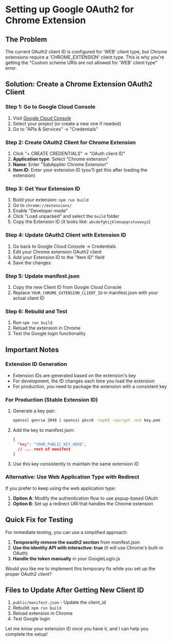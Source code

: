 # Setting up Google OAuth2 for Chrome Extension

## The Problem
The current OAuth2 client ID is configured for 'WEB' client type, but Chrome extensions require a 'CHROME_EXTENSION' client type. This is why you're getting the "Custom scheme URIs are not allowed for 'WEB' client type" error.

## Solution: Create a Chrome Extension OAuth2 Client

### Step 1: Go to Google Cloud Console
1. Visit [Google Cloud Console](https://console.cloud.google.com/)
2. Select your project (or create a new one if needed)
3. Go to "APIs & Services" → "Credentials"

### Step 2: Create OAuth2 Client for Chrome Extension
1. Click "+ CREATE CREDENTIALS" → "OAuth client ID"
2. **Application type**: Select "Chrome extension"
3. **Name**: Enter "SabApplier Chrome Extension"
4. **Item ID**: Enter your extension ID (you'll get this after loading the extension)

### Step 3: Get Your Extension ID
1. Build your extension: `npm run build`
2. Go to `chrome://extensions/`
3. Enable "Developer mode"
4. Click "Load unpacked" and select the `build` folder
5. Copy the Extension ID (it looks like: `abcdefghijklmnopqrstuvwxyz`)

### Step 4: Update OAuth2 Client with Extension ID
1. Go back to Google Cloud Console → Credentials
2. Edit your Chrome extension OAuth2 client
3. Add your Extension ID to the "Item ID" field
4. Save the changes

### Step 5: Update manifest.json
1. Copy the new Client ID from Google Cloud Console
2. Replace `YOUR_CHROME_EXTENSION_CLIENT_ID` in manifest.json with your actual client ID

### Step 6: Rebuild and Test
1. Run `npm run build`
2. Reload the extension in Chrome
3. Test the Google login functionality

## Important Notes

### Extension ID Generation
- Extension IDs are generated based on the extension's key
- For development, the ID changes each time you load the extension
- For production, you need to package the extension with a consistent key

### For Production (Stable Extension ID)
1. Generate a key pair:
   ```bash
   openssl genrsa 2048 | openssl pkcs8 -topk8 -nocrypt -out key.pem
   ```
2. Add the key to manifest.json:
   ```json
   {
     "key": "YOUR_PUBLIC_KEY_HERE",
     // ... rest of manifest
   }
   ```
3. Use this key consistently to maintain the same extension ID

### Alternative: Use Web Application Type with Redirect
If you prefer to keep using the web application type:

1. **Option A**: Modify the authentication flow to use popup-based OAuth
2. **Option B**: Set up a redirect URI that handles the Chrome extension

## Quick Fix for Testing

For immediate testing, you can use a simplified approach:

1. **Temporarily remove the oauth2 section** from manifest.json
2. **Use the identity API with interactive: true** (it will use Chrome's built-in OAuth)
3. **Handle the token manually** in your GoogleLogin.js

Would you like me to implement this temporary fix while you set up the proper OAuth2 client?

## Files to Update After Getting New Client ID

1. `public/manifest.json` - Update the client_id
2. Rebuild: `npm run build`
3. Reload extension in Chrome
4. Test Google login

Let me know your extension ID once you have it, and I can help you complete the setup!
